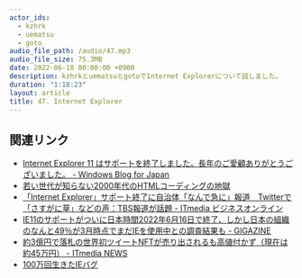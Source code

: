 ```yaml
---
actor_ids:
  - kzhrk
  - uematsu
  - goto
audio_file_path: /audio/47.mp3
audio_file_size: 75.3MB
date: 2022-06-18 00:00:00 +0900
description: kzhrkとuematsuとgotoでInternet Explorerについて話しました。
duration: "1:18:23"
layout: article
title: 47. Internet Explorer
---
```


<!-- prettier-ignore-start -->

## 関連リンク

- [Internet Explorer 11 はサポートを終了しました。長年のご愛顧ありがとうございました。 - Windows Blog for Japan](https://blogs.windows.com/japan/2022/06/15/internet-explorer-11-is-no-longer-supported/)
- [若い世代が知らない2000年代のHTMLコーディングの地獄](https://ics.media/entry/17960/)
- [「Internet Explorer」サポート終了に自治体「なんで急に」報道　Twitterで「さすがに草」などの声：TBS報道が話題 - ITmedia ビジネスオンライン](https://www.itmedia.co.jp/business/articles/2206/16/news172.html)
- [IE11のサポートがついに日本時間2022年6月16日で終了、しかし日本の組織のなんと49％が3月時点でまだIEを使用中との調査結果も - GIGAZINE](https://gigazine.net/news/20220616-internet-explorer-11-shutdown-panic/)
- [約3億円で落札の世界初ツイートNFTが売り出されるも高値付かず（現在は約45万円） - ITmedia NEWS](https://www.itmedia.co.jp/news/articles/2204/14/news084.html)
- [100万回生きたIEバグ](https://blog.kzhrk.com/posts/2015/12/css-ie-bug.html)

<!-- prettier-ignore-end -->
